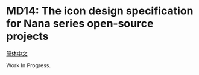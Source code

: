 ﻿# MD14: The icon design specification for Nana series open-source projects

[简体中文](ReadMe.zh-CN.md)

Work In Progress.
